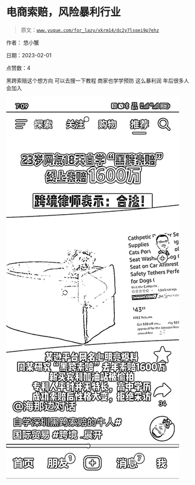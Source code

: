 # 电商索赔，风险暴利行业

> 原文：[`www.yuque.com/for_lazy/xkrm14/dc2y7lsoei9p7ehz`](https://www.yuque.com/for_lazy/xkrm14/dc2y7lsoei9p7ehz)



作者： 悠小蟹 

日期：2023-02-01 

点赞数：4 

黑跨索赔这个想方向 可以去搜一下教程 商家也学学预防 这么暴利润 年后很多人会加入 

![](img/bd379857eaadec25f82d377a1b1918a3.png) 

